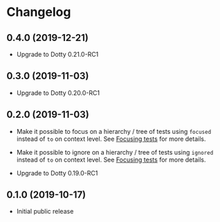 # Changelog

## 0.4.0 (2019-12-21)

* Upgrade to Dotty 0.21.0-RC1

## 0.3.0 (2019-11-03)

* Upgrade to Dotty 0.20.0-RC1

## 0.2.0 (2019-11-03)

* Make it possible to focus on a hierarchy / tree of tests using `focused` instead of `to` on context level.
  See [Focusing tests](docs/running-tests.md#Focusing-tests) for more details.

* Make it possible to ignore on a hierarchy / tree of tests using `ignored` instead of `to` on context level.
  See [Focusing tests](docs/running-tests.md#Focusing-tests) for more details.

* Upgrade to Dotty 0.19.0-RC1

## 0.1.0 (2019-10-17)

* Initial public release
